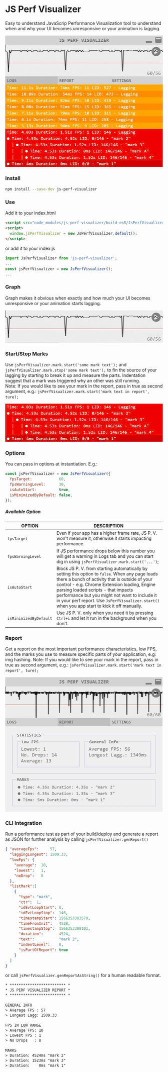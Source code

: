 # JS Perf Visualizer
Easy to understand JavaScrip Performance Visualization tool to understand when and 
why your UI becomes unresponsive or your animation is lagging.

![](https://raw.githubusercontent.com/chrisvargauk/js-perf-visualizer/master/image/js-perf-visualizer.jpg)

### Install
```bash
npm install --save-dev js-perf-visualizer
```

### Use
Add it to your index.html
```html
<script src="node_modules/js-perf-visualizer/build-es5/JsPerfVisualizer.js"></script>
<script>
  window.jsPerfVisualizer = new JsPerfVisualizer.default();
</script>
```
or add it to your index.js
```javascript
import JsPerfVisualizer from 'js-perf-visualizer';
... 
const jsPerfVisualizer = new JsPerfVisualizer();
...
```
### Graph
Graph makes it obvious when exactly and how much your UI becomes unresponsive or your animation starts lagging.

![](https://raw.githubusercontent.com/chrisvargauk/js-perf-visualizer/master/image/js-perf-visualizer-graph.jpg)

### Start/Stop Marks
Use `jsPerfVisualizer.mark.start('some mark text');` and `jsPerfVisualizer.mark.stop('some mark text');` to fin the source of your lagging by starting to break it up and measure the parts. Indentation suggest that a mark was triggered why an other was still running.  
Note: If you would like to see your mark in the report, pass in true as second argument, e.g.: `jsPerfVisualizer.mark.start('mark text in report', ture);`
 
![](https://raw.githubusercontent.com/chrisvargauk/js-perf-visualizer/master/image/js-perf-visualizer-mark.jpg)


### Options
You can pass in options at instantiation. E.g.:
```javascript
const jsPerfVisualizer = new JsPerfVisualizer({
  fpsTarget:            60,
  fpsWarningLevel:      30,
  isAutoStart:          true,
  isMinimizedByDefault: false,
});
```
##### Available Option
| OPTION | DESCRIPTION |
|---|---|
| `fpsTarget` | Even if your app has a higher frame rate, JS P. V. won't measure it, otherwise it starts impacting performance. |
| `fpsWarningLevel` | If JS performance drops below this number you will get a warning in Logs tab and you can start dig in using `jsPerfVisualizer.mark.start('...')`; |
| `isAutoStart` | Block JS P. V. from starting automatically by setting this option to `false`. When any page loads there a bunch of activity that is outside of your control - e.g. Chrome Extension loading, Engine parsing loaded scripts - that impacts performance but you might not want to include it in your perf report. Use `JsPerfVisualizer.start()` when you app start to kick it off manually.|
| `isMinimizedByDefault` | Use JS P. V. only when you need it by pressing `Ctrl+i` and let it run in the background when you don't.|

### Report
Get a report on the most important performance characteristics, low FPS, and the marks you use to measure specific parts of your application, e.g: img hashing.
Note: If you would like to see your mark in the report, pass in true as second argument, e.g.: `jsPerfVisualizer.mark.start('mark text in report', ture);`
 
![](https://raw.githubusercontent.com/chrisvargauk/js-perf-visualizer/master/image/js-perf-visualizer-report.jpg)

### CLI Integration
Run a performance test as part of your build/deploy and generate a report as JSON for further analysis by calling `jsPerfVisualizer.genReport()`
```json
{ "averageFps":     57,
  "laggingLongest": 1509.33,
  "lowFps": {
    "average":  10,
    "lowest":   1,
    "noDrop":   8
  },
  "listMark":[
    {
      "type": "mark",
      "ctr":  1,
      "idEvtLoopStart": 0,
      "idEvtLoopStop":  146,
      "timestampStart": 1566353303579,
      "timeFromInit":   4528,
      "timestampStop":  1566353308103,
      "duration":       4524,
      "text":           "mark 2",
      "indentLevel":    0,
      "isPartOfReport": true
    }
  ]
}
```
or call `jsPerfVisualizer.genReportAsString()` for a human readable format.
```text
* ************************* *
* JS PERF VISUALIZER REPORT *
* ************************* *

GENERAL INFO
> Average FPS : 57
> Longest Lagg: 1509.33

FPS IN LOW RANGE
> Average FPS: 10
> Lowest FPS : 1
> No Drops   : 8

MARKS
> Duration: 4524ms "mark 2"
> Duration: 1523ms "mark 3"
> Duration:    0ms "mark 1"
```
